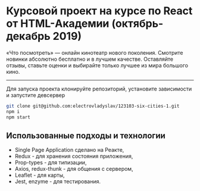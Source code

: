 # Курсовой проект на курсе по React от HTML-Академии (октябрь-декабрь 2019)

«Что посмотреть» — онлайн кинотеатр нового поколения. Смотрите новинки абсолютно бесплатно и в лучшем качестве. Оставляйте отзывы, ставьте оценки и выбирайте только лучшее из мира большого кино.

---

Для запуска проекта клонируйте репозиторий, установите зависимости и запустите девсервер

```bash
git clone git@github.com:electrovladyslav/123103-six-cities-1.git
npm i
npm start
```

## Использованные подходы и технологии

* Single Page Application сделано на Реакте,
* Redux - для хранения состояния приложения,
* Prop-types - для типизации,
* Axios, redux-thunk - для общения с сервером,
* Leaflet - для карты,
* Jest, enzyme - для тестирования.
